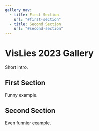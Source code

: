 ```yaml
---
gallery_nav:
  - title: First Section
    url: "#first-section"
  - title: Second Section
    url: "#second-section"
---
```


# VisLies 2023 Gallery

Short intro.

## First Section

Funny example.

## Second Section

Even funnier example.
